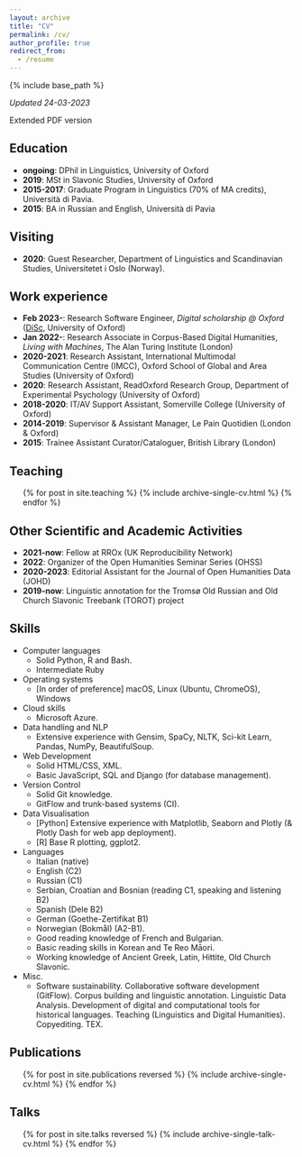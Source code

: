 ```yaml
---
layout: archive
title: "CV"
permalink: /cv/
author_profile: true
redirect_from:
  - /resume
---
```


{% include base_path %}

<p><i> Updated 24-03-2023</i></p>

<a href="/images/CV-Pedrazzini.pdf"><i class="fas fa-file-pdf"></i></a> Extended PDF version

## Education
* **ongoing**: DPhil in Linguistics, University of Oxford
* **2019**: MSt in Slavonic Studies, University of Oxford
* **2015-2017**: Graduate Program in Linguistics (70% of MA credits), Università di Pavia.
* **2015**: BA in Russian and English, Università di Pavia

## Visiting
* **2020**: Guest Researcher, Department of Linguistics and Scandinavian Studies, Universitetet i Oslo (Norway).

## Work experience
* **Feb 2023-**: Research Software Engineer, *Digital scholarship @ Oxford* ([DiSc](https://digitalscholarship.web.ox.ac.uk/what-digital-scholarship-oxford), University of Oxford)
* **Jan 2022-**: Research Associate in Corpus-Based Digital Humanities, *Living with Machines*, The Alan Turing Institute (London)
* **2020-2021**: Research Assistant, International Multimodal Communication Centre (IMCC), Oxford School of Global and Area Studies (University of Oxford)
* **2020**: Research Assistant, ReadOxford Research Group, Department of Experimental Psychology (University of Oxford)
* **2018-2020**: IT/AV Support Assistant, Somerville College (University of Oxford)
* **2014-2019**: Supervisor & Assistant Manager, Le Pain Quotidien (London & Oxford)
* **2015**: Trainee Assistant Curator/Cataloguer, British Library (London)

## Teaching
  <ul>{% for post in site.teaching %}
    {% include archive-single-cv.html %}
  {% endfor %}</ul>

## Other Scientific and Academic Activities
* **2021-now**: Fellow at RROx (UK Reproducibility Network) <a href="https://ox.ukrn.org/people/#NiloPedrazzini"><i class="fas fa-external-link-alt"></i></a>
* **2022**: Organizer of the Open Humanities Seminar Series (OHSS) <a href="https://openhumanitiesseminar.github.io"><i class="fas fa-external-link-alt"></i></a>
* **2020-2023**: Editorial Assistant for the Journal of Open Humanities Data (JOHD) <a href="https://openhumanitiesdata.metajnl.com"><i class="fas fa-external-link-alt"></i></a>
* **2019-now**: Linguistic annotation for the Tromsø Old Russian and Old Church Slavonic Treebank (TOROT) <a href="http://torottreebank.github.io"><i class="fas fa-external-link-alt"></i></a> project

## Skills
* Computer languages
  * Solid Python, R and Bash. 
  * Intermediate Ruby
* Operating systems
  * [In order of preference] macOS, Linux (Ubuntu, ChromeOS), Windows
* Cloud skills 
  * Microsoft Azure.
* Data handling and NLP
  * Extensive experience with Gensim, SpaCy, NLTK, Sci-kit Learn, Pandas, NumPy, BeautifulSoup.
* Web Development
  * Solid HTML/CSS, XML. 
  * Basic JavaScript, SQL and Django (for database management).
* Version Control
  * Solid Git knowledge. 
  * GitFlow and trunk-based systems (CI).
* Data Visualisation
  * [Python] Extensive experience with Matplotlib, Seaborn and Plotly (& Plotly Dash for web app deployment). 
  * [R] Base R plotting, ggplot2.
* Languages
  * Italian (native) 
  * English (C2)
  * Russian (C1)
  * Serbian, Croatian and Bosnian (reading C1, speaking and listening B2)
  * Spanish (Dele B2)
  * German (Goethe-Zertifikat B1)
  * Norwegian (Bokmål) (A2-B1). 
  * Good reading knowledge of French and Bulgarian. 
  * Basic reading skills in Korean and Te Reo Māori. 
  * Working knowledge of Ancient Greek, Latin, Hittite, Old Church Slavonic.
* Misc.
  * Software sustainability. Collaborative software development (GitFlow). Corpus building and linguistic annotation. Linguistic Data Analysis. Development of digital and computational tools for historical languages. Teaching (Linguistics and Digital Humanities). Copyediting. TEX.

## Publications
  <ul>{% for post in site.publications reversed %}
    {% include archive-single-cv.html %}
  {% endfor %}</ul>
  
## Talks
  <ul>{% for post in site.talks reversed %}
    {% include archive-single-talk-cv.html %}
  {% endfor %}</ul>